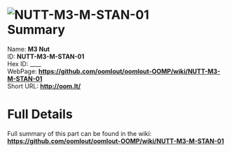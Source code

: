 
![NUTT-M3-M-STAN-01](https://github.com/oomlout/oomlout-OOMP/blob/master/parts/NUTT-M3-M-STAN-01/NUTT-M3-M-STAN-01_420.jpg)   
Summary
=================
  
Name: __M3 Nut__    
ID: __NUTT-M3-M-STAN-01__   
Hex ID: ____   
WebPage: __https://github.com/oomlout/oomlout-OOMP/wiki/NUTT-M3-M-STAN-01__   
Short URL: __http://oom.lt/__   

Full Details
==========================
Full summary of this part can be found in the wiki:   
__https://github.com/oomlout/oomlout-OOMP/wiki/NUTT-M3-M-STAN-01__    

